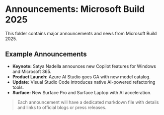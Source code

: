# Announcements: Microsoft Build 2025

This folder contains major announcements and news from Microsoft Build 2025.

## Example Announcements

- **Keynote:** Satya Nadella announces new Copilot features for Windows and Microsoft 365.
- **Product Launch:** Azure AI Studio goes GA with new model catalog.
- **Update:** Visual Studio Code introduces native AI-powered refactoring tools.
- **Surface:** New Surface Pro and Surface Laptop with AI acceleration.

> Each announcement will have a dedicated markdown file with details and links to official blogs or press releases.
